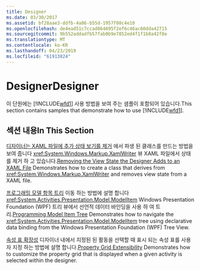 ```yaml
---
title: Designer
ms.date: 03/30/2017
ms.assetid: bf28aae3-ddfb-4a86-b55d-1957f08c4e10
ms.openlocfilehash: de4ead51c7ccad864695f2ef6c46ac60dda42715
ms.sourcegitcommit: 9b552addadfb57fab0b9e7852ed4f1f1b8a42f8e
ms.translationtype: MT
ms.contentlocale: ko-KR
ms.lasthandoff: 04/23/2019
ms.locfileid: "61913824"
---
```

# <a name="designer"></a><span data-ttu-id="63ae1-102">Designer</span><span class="sxs-lookup"><span data-stu-id="63ae1-102">Designer</span></span>
<span data-ttu-id="63ae1-103">이 단원에는 [!INCLUDE[wfd1](../../../../includes/wfd1-md.md)] 사용 방법을 보여 주는 샘플이 포함되어 있습니다.</span><span class="sxs-lookup"><span data-stu-id="63ae1-103">This section contains samples that demonstrate how to use [!INCLUDE[wfd1](../../../../includes/wfd1-md.md)].</span></span>

## <a name="in-this-section"></a><span data-ttu-id="63ae1-104">섹션 내용</span><span class="sxs-lookup"><span data-stu-id="63ae1-104">In This Section</span></span>
 <span data-ttu-id="63ae1-105">[디자이너는 XAML 파일에 추가 상태 보기를 제거](removing-the-view-state-the-designer-adds-to-an-xaml-file.md) 에서 파생 된 클래스를 만드는 방법을 보여 줍니다 <xref:System.Windows.Markup.XamlWriter> 뷰 XAML 파일에서 상태를 제거 하 고 있습니다.</span><span class="sxs-lookup"><span data-stu-id="63ae1-105">[Removing the View State the Designer Adds to an XAML File](removing-the-view-state-the-designer-adds-to-an-xaml-file.md) Demonstrates how to create a class that derives from <xref:System.Windows.Markup.XamlWriter> and removes view state from a XAML file.</span></span>

 <span data-ttu-id="63ae1-106">[프로그래밍 모델 항목 트리](programming-model-item-tree.md) 이동 하는 방법에 설명 합니다 <xref:System.Activities.Presentation.Model.ModelItem> Windows Presentation Foundation (WPF) 트리 뷰에서 선언적 데이터 바인딩을 사용 하 여 트리.</span><span class="sxs-lookup"><span data-stu-id="63ae1-106">[Programming Model Item Tree](programming-model-item-tree.md) Demonstrates how to navigate the <xref:System.Activities.Presentation.Model.ModelItem> tree using declarative data binding from the Windows Presentation Foundation (WPF) Tree View.</span></span>

 <span data-ttu-id="63ae1-107">[속성 표 확장성](property-grid-extensibility.md) 디자이너 내에서 지정된 된 활동을 선택할 때 표시 되는 속성 표를 사용자 지정 하는 방법에 설명 합니다.</span><span class="sxs-lookup"><span data-stu-id="63ae1-107">[Property Grid Extensibility](property-grid-extensibility.md) Demonstrates how to customize the property grid that is displayed when a given activity is selected within the designer.</span></span>

